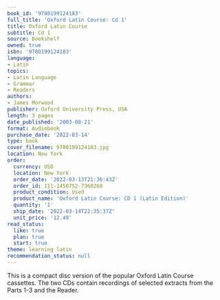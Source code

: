 ```yaml
---
book_id: '9780199124183'
full_title: 'Oxford Latin Course: Cd 1'
title: Oxford Latin Course
subtitle: Cd 1
source: Bookshelf
owned: true
isbn: '9780199124183'
language:
- Latin
topics:
- Latin Language
- Grammar
- Readers
authors:
- James Morwood
publisher: Oxford University Press, USA
length: 3 pages
date_published: '2003-08-21'
format: Audiobook
purchase_date: '2022-03-14'
type: book
cover_filename: 9780199124183.jpg
location: New York
order:
  currency: USD
  location: New York
  order_date: '2022-03-13T21:36:43Z'
  order_id: 111-1450752-7360268
  product_condition: Used
  product_name: 'Oxford Latin Course: CD 1 (Latin Edition)'
  quantity: '1'
  ship_date: '2022-03-14T22:35:37Z'
  unit_price: '12.49'
read_status:
  like: true
  plan: true
  start: true
theme: learning latin
recommendation_status: null
---
```

This is a compact disc version of the popular Oxford Latin Course cassettes. The two CDs contain recordings of selected extracts from the Parts 1-3 and the Reader.

